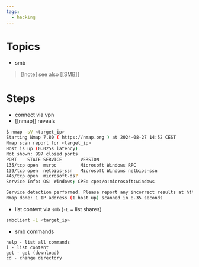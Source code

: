 ```yaml
---
tags:
  - hacking
---
```

# Topics

- smb
> [!note] see also [[SMB]]

# Steps

- connect via vpn
- [[nmap]] reveals

```bash
$ nmap -sV <target_ip>
Starting Nmap 7.80 ( https://nmap.org ) at 2024-08-27 14:52 CEST
Nmap scan report for <target_ip>
Host is up (0.025s latency).
Not shown: 997 closed ports
PORT    STATE SERVICE       VERSION
135/tcp open  msrpc         Microsoft Windows RPC
139/tcp open  netbios-ssn   Microsoft Windows netbios-ssn
445/tcp open  microsoft-ds?
Service Info: OS: Windows; CPE: cpe:/o:microsoft:windows

Service detection performed. Please report any incorrect results at https://nmap.org/submit/ .
Nmap done: 1 IP address (1 host up) scanned in 8.35 seconds
```

- list content via `smb` (`-L` = list shares)

```bash
smbclient -L <target_ip>
```

- smb commands

```smb
help - list all commands
l - list content 
get - get (download)
cd - change directory
```
